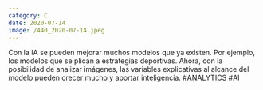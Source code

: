 ```yaml
--- 
category: C 
date: 2020-07-14 
image: /440_2020-07-14.jpeg 
--- 
```


Con la IA se pueden mejorar muchos modelos que ya existen. Por ejemplo, los modelos que se plican a estrategias deportivas. Ahora, con la posibilidad de analizar imágenes, las variables explicativas al alcance del modelo pueden crecer mucho y aportar inteligencia. #ANALYTICS #AI
